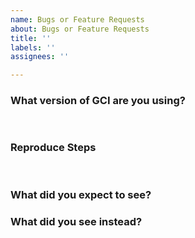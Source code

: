```yaml
---
name: Bugs or Feature Requests
about: Bugs or Feature Requests
title: ''
labels: ''
assignees: ''

---
```


### What version of GCI are you using?

<pre>

</pre>

### Reproduce Steps

<pre>

</pre>


### What did you expect to see?



### What did you see instead?

